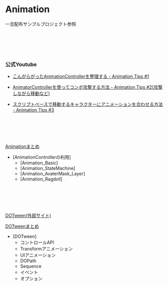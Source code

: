 # Animation


   一旦配布サンプルプロジェクト参照

<br>

<br>

<br>

<br>


### 公式Youtube

+ <a href="https://www.youtube.com/watch?v=eEm0TmfCGFU" target="_blank">こんがらがったAnimationControllerを整理する - Animation Tips #1</a>

+ <a href="https://www.youtube.com/watch?v=oF-nby5JBSw" target="_blank">AnimatorControllerを使ってコンボ攻撃する方法 - Animation Tips #2(攻撃しながら移動など)</a>

+ <a href="https://www.youtube.com/watch?v=oF-nby5JBSw" target="_blank">スクリプトベースで移動するキャラクターにアニメーションを合わせる方法 - Animation Tips #3</a>

<br>

<br>

<br>

<br>

[Animationまとめ](1_Animation.md)

+ [AnimationControllerの利用]
    - [Animation_Basic]
    - [Animation_StateMachine]
    - [Animation_AvaterMask_Layer]
    - [Animation_Ragdoll]


<br>

<br>

<br>

<br>

[DOTween(外部サイト)](DOTween.md)  

[DOTweenまとめ](1_DOTween.md)

+ [DOTween]
    - コントロールAPI
    - Transformアニメーション
    - UIアニメーション
    - DOPath
    - Sequence
    - イベント
    - オプション
